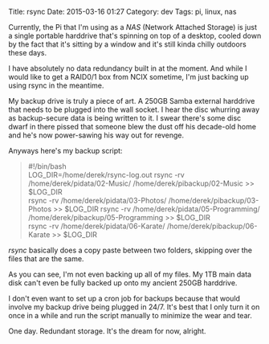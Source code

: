 Title: rsync
Date: 2015-03-16 01:27
Category: dev
Tags: pi, linux, nas

Currently, the Pi that I'm using as a _NAS_ (Network Attached Storage) is just a single portable harddrive that's spinning on top of a desktop, cooled down by the fact that it's sitting by a window and it's still kinda chilly outdoors these days.

I have absolutely no data redundancy built in at the moment. And while I would like to get a RAID0/1 box from NCIX sometime, I'm just backing up using rsync in the meantime.

My backup drive is truly a piece of art. A 250GB Samba external harddrive that needs to be plugged into the wall socket. I hear the disc whurring away as backup-secure data is being written to it. I swear there's some disc dwarf in there pissed that someone blew the dust off his decade-old home and he's now power-sawing his way out for revenge.

Anyways here's my backup script:
>\#!/bin/bash  
>LOG_DIR=/home/derek/rsync-log.out
>rsync -rv /home/derek/pidata/02-Music/ /home/derek/pibackup/02-Music >> $LOG_DIR  
>rsync -rv /home/derek/pidata/03-Photos/ /home/derek/pibackup/03-Photos >> $LOG_DIR 
>rsync -rv /home/derek/pidata/05-Programming/ /home/derek/pibackup/05-Programming >> $LOG_DIR  
>rsync -rv /home/derek/pidata/06-Karate/ /home/derek/pibackup/06-Karate >> $LOG_DIR  

_rsync_ basically does a copy paste between two folders, skipping over the files that are the same.

As you can see, I'm not even backing up all of my files. My 1TB main data disk can't even be fully backed up onto my ancient 250GB harddrive.

I don't even want to set up a cron job for backups because that would involve my backup drive being plugged in 24/7. It's best that I only turn it on once in a while and run the script manually to minimize the wear and tear.

One day. Redundant storage. It's the dream for now, alright.